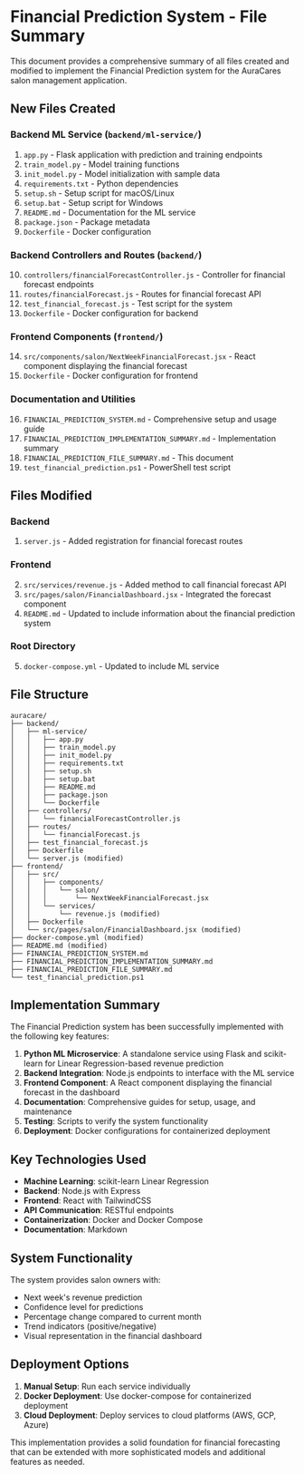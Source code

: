 # Financial Prediction System - File Summary

This document provides a comprehensive summary of all files created and modified to implement the Financial Prediction system for the AuraCares salon management application.

## New Files Created

### Backend ML Service (`backend/ml-service/`)
1. `app.py` - Flask application with prediction and training endpoints
2. `train_model.py` - Model training functions
3. `init_model.py` - Model initialization with sample data
4. `requirements.txt` - Python dependencies
5. `setup.sh` - Setup script for macOS/Linux
6. `setup.bat` - Setup script for Windows
7. `README.md` - Documentation for the ML service
8. `package.json` - Package metadata
9. `Dockerfile` - Docker configuration

### Backend Controllers and Routes (`backend/`)
10. `controllers/financialForecastController.js` - Controller for financial forecast endpoints
11. `routes/financialForecast.js` - Routes for financial forecast API
12. `test_financial_forecast.js` - Test script for the system
13. `Dockerfile` - Docker configuration for backend

### Frontend Components (`frontend/`)
14. `src/components/salon/NextWeekFinancialForecast.jsx` - React component displaying the financial forecast
15. `Dockerfile` - Docker configuration for frontend

### Documentation and Utilities
16. `FINANCIAL_PREDICTION_SYSTEM.md` - Comprehensive setup and usage guide
17. `FINANCIAL_PREDICTION_IMPLEMENTATION_SUMMARY.md` - Implementation summary
18. `FINANCIAL_PREDICTION_FILE_SUMMARY.md` - This document
19. `test_financial_prediction.ps1` - PowerShell test script

## Files Modified

### Backend
1. `server.js` - Added registration for financial forecast routes

### Frontend
2. `src/services/revenue.js` - Added method to call financial forecast API
3. `src/pages/salon/FinancialDashboard.jsx` - Integrated the forecast component
4. `README.md` - Updated to include information about the financial prediction system

### Root Directory
5. `docker-compose.yml` - Updated to include ML service

## File Structure

```
auracare/
├── backend/
│   ├── ml-service/
│   │   ├── app.py
│   │   ├── train_model.py
│   │   ├── init_model.py
│   │   ├── requirements.txt
│   │   ├── setup.sh
│   │   ├── setup.bat
│   │   ├── README.md
│   │   ├── package.json
│   │   └── Dockerfile
│   ├── controllers/
│   │   └── financialForecastController.js
│   ├── routes/
│   │   └── financialForecast.js
│   ├── test_financial_forecast.js
│   ├── Dockerfile
│   └── server.js (modified)
├── frontend/
│   ├── src/
│   │   ├── components/
│   │   │   └── salon/
│   │   │       └── NextWeekFinancialForecast.jsx
│   │   └── services/
│   │       └── revenue.js (modified)
│   ├── Dockerfile
│   └── src/pages/salon/FinancialDashboard.jsx (modified)
├── docker-compose.yml (modified)
├── README.md (modified)
├── FINANCIAL_PREDICTION_SYSTEM.md
├── FINANCIAL_PREDICTION_IMPLEMENTATION_SUMMARY.md
├── FINANCIAL_PREDICTION_FILE_SUMMARY.md
└── test_financial_prediction.ps1
```

## Implementation Summary

The Financial Prediction system has been successfully implemented with the following key features:

1. **Python ML Microservice**: A standalone service using Flask and scikit-learn for Linear Regression-based revenue prediction
2. **Backend Integration**: Node.js endpoints to interface with the ML service
3. **Frontend Component**: A React component displaying the financial forecast in the dashboard
4. **Documentation**: Comprehensive guides for setup, usage, and maintenance
5. **Testing**: Scripts to verify the system functionality
6. **Deployment**: Docker configurations for containerized deployment

## Key Technologies Used

- **Machine Learning**: scikit-learn Linear Regression
- **Backend**: Node.js with Express
- **Frontend**: React with TailwindCSS
- **API Communication**: RESTful endpoints
- **Containerization**: Docker and Docker Compose
- **Documentation**: Markdown

## System Functionality

The system provides salon owners with:
- Next week's revenue prediction
- Confidence level for predictions
- Percentage change compared to current month
- Trend indicators (positive/negative)
- Visual representation in the financial dashboard

## Deployment Options

1. **Manual Setup**: Run each service individually
2. **Docker Deployment**: Use docker-compose for containerized deployment
3. **Cloud Deployment**: Deploy services to cloud platforms (AWS, GCP, Azure)

This implementation provides a solid foundation for financial forecasting that can be extended with more sophisticated models and additional features as needed.